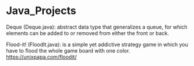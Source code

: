 # Java_Projects

Deque (Deque.java): abstract data type that generalizes a queue, for which elements can be added to or removed from either the front or back.

Flood-it! (FloodIt.java): is a simple yet addictive strategy game in which you have to flood the whole game board with one color. https://unixpapa.com/floodit/
